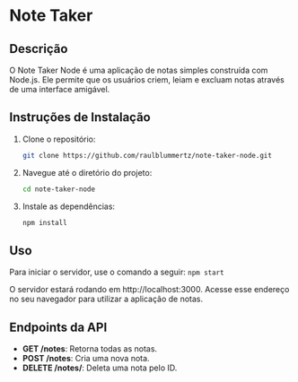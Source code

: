 # Note Taker

## Descrição
O Note Taker Node é uma aplicação de notas simples construída com Node.js. Ele permite que os usuários criem, leiam e excluam notas através de uma interface amigável.


## Instruções de Instalação

1. Clone o repositório:

   ```bash
   git clone https://github.com/raulblummertz/note-taker-node.git

2. Navegue até o diretório do projeto:

   ```bash
   cd note-taker-node

3. Instale as dependências:

   ```bash
   npm install

## Uso

Para iniciar o servidor, use o comando a seguir:
  `npm start`
  
O servidor estará rodando em http://localhost:3000. Acesse esse endereço no seu navegador para utilizar a aplicação de notas.

## Endpoints da API
- **GET /notes**: Retorna todas as notas.
- **POST /notes**: Cria uma nova nota.
- **DELETE /notes/**: Deleta uma nota pelo ID.
